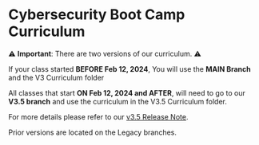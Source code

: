 # Cybersecurity Boot Camp Curriculum 

⚠️ **Important**: There are two versions of our curriculum. ⚠️ 

If your class started **BEFORE Feb 12, 2024**, You will use the **MAIN Branch** and the V3 Curriculum folder

All classes that start **ON Feb 12, 2024 and AFTER**, will need to go to our **V3.5 branch** and use the curriculum in the V3.5 Curriculum folder. 

For more details please refer to our [v3.5 Release Note](https://docs.google.com/document/d/1_tzM5hdP3EAqEo6Lu6qbxW6R6M-cada4wlgX-pn_FXY/edit).
  
Prior versions are located on the Legacy branches. 
